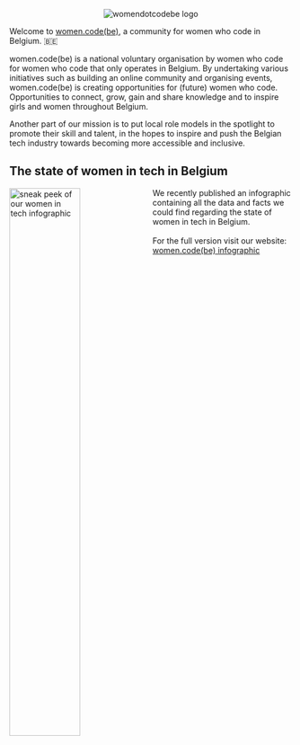 <p align="center">
  <img src="https://user-images.githubusercontent.com/3408929/153211680-ddd79eeb-8782-46e9-a895-2ad8af4698c2.jpg" alt="womendotcodebe logo">
</p>

Welcome to [women.code(be)](http://bit.ly/wdcb-website), a community for women who code in Belgium. 🇧🇪

women.code(be) is a national voluntary organisation by women who code for women who code that only operates in Belgium.
By undertaking various initiatives such as building an online community and organising events, women.code(be) is creating opportunities for (future) women who code. Opportunities to connect, grow, gain and share knowledge and to inspire girls and women throughout Belgium.

Another part of our mission is to put local role models in the spotlight to promote their skill and talent, in the hopes to inspire and push the Belgian tech industry towards becoming more accessible and inclusive.



## The state of women in tech in Belgium

<img width="50%" src="https://user-images.githubusercontent.com/3408929/153213052-ed612cbb-ec7b-4708-a8b4-1dc03b64477f.png" alt="sneak peek of our women in tech infographic" align="left">

We recently published an infographic containing all the data and facts we could find regarding the state of women in tech in Belgium.<br><br>
For the full version visit our website: [women.code(be) infographic](https://bit.ly/womenintech-infographic-2022)
 




